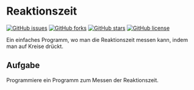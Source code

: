# Reaktionszeit
[![GitHub issues](https://img.shields.io/github/issues/ifP1/Reaktionszeit)](https://github.com/ifP1/Reaktionszeit/issues) [![GitHub forks](https://img.shields.io/github/forks/ifP1/Reaktionszeit)](https://github.com/ifP1/Reaktionszeit/network) [![GitHub stars](https://img.shields.io/github/stars/ifP1/Reaktionszeit)](https://github.com/ifP1/Reaktionszeit/stargazers) [![GitHub license](https://img.shields.io/github/license/ifP1/Reaktionszeit)](https://github.com/ifP1/Reaktionszeit/blob/master/LICENSE)

Ein einfaches Programm, wo man die Reaktionszeit messen kann, indem man auf Kreise drückt.
## Aufgabe
Programmiere ein Programm zum Messen der Reaktionszeit.
